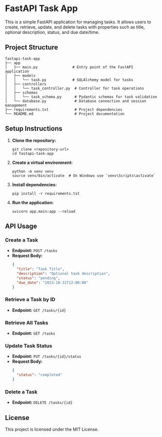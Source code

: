 # FastAPI Task App

This is a simple FastAPI application for managing tasks. It allows users to create, retrieve, update, and delete tasks with properties such as title, optional description, status, and due date/time.

## Project Structure

```
fastapi-task-app
├── app
│   ├── main.py                # Entry point of the FastAPI application
│   ├── models
│   │   └── task.py            # SQLAlchemy model for tasks
│   ├── controllers
│   │   └── task_controller.py  # Controller for task operations
│   ├── schemas
│   │   └── task_schema.py      # Pydantic schemas for task validation
│   └── database.py             # Database connection and session management
├── requirements.txt            # Project dependencies
└── README.md                   # Project documentation
```

## Setup Instructions

1. **Clone the repository:**
   ```
   git clone <repository-url>
   cd fastapi-task-app
   ```

2. **Create a virtual environment:**
   ```
   python -m venv venv
   source venv/bin/activate  # On Windows use `venv\Scripts\activate`
   ```

3. **Install dependencies:**
   ```
   pip install -r requirements.txt
   ```

4. **Run the application:**
   ```
   uvicorn app.main:app --reload
   ```

## API Usage

### Create a Task

- **Endpoint:** `POST /tasks`
- **Request Body:**
  ```json
  {
    "title": "Task Title",
    "description": "Optional task description",
    "status": "pending",
    "due_date": "2023-10-31T12:00:00"
  }
  ```

### Retrieve a Task by ID

- **Endpoint:** `GET /tasks/{id}`

### Retrieve All Tasks

- **Endpoint:** `GET /tasks`

### Update Task Status

- **Endpoint:** `PUT /tasks/{id}/status`
- **Request Body:**
  ```json
  {
    "status": "completed"
  }
  ```

### Delete a Task

- **Endpoint:** `DELETE /tasks/{id}`

## License

This project is licensed under the MIT License.